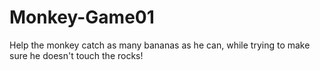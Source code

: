 # Monkey-Game01
Help the monkey catch as many bananas as he can, while trying to make sure he doesn't touch the rocks!
